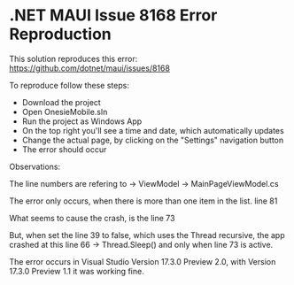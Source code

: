 # .NET MAUI Issue 8168 Error Reproduction

This solution reproduces this error: https://github.com/dotnet/maui/issues/8168

To reproduce follow these steps:

- Download the project
- Open OnesieMobile.sln
- Run the project as Windows App
- On the top right you'll see a time and date, which automatically updates
- Change the actual page, by clicking on the "Settings" navigation button
- The error should occur


Observations:

The line numbers are refering to -> ViewModel -> MainPageViewModel.cs

The error only occurs, when there is more than one item in the list. 
line 81

What seems to cause the crash, is the line 73

But, when set the line 39 to false, which uses the
Thread recursive, the app crashed at this line 66 -> Thread.Sleep()
and only when line 73 is active.

The error occurs in Visual Studio Version 17.3.0 Preview 2.0, 
with Version 17.3.0 Preview 1.1 it was working fine.


